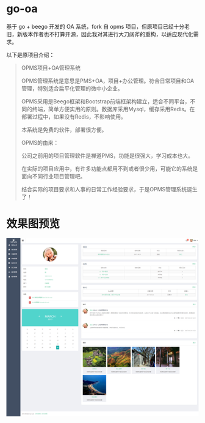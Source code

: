 # go-oa

基于 go + beego 开发的 OA 系统，fork 自 opms 项目，但原项目已经十分老旧，新版本作者也不打算开源，因此我对其进行大刀阔斧的重构，以适应现代化需求。

以下是原项目介绍：

> OPMS项目+OA管理系统
>
> OPMS管理系统是意思是PMS+OA，项目+办公管理。符合日常项目和OA管理，特别适合扁平化管理的微中小企业。
>
> OPMS采用是Beego框架和Bootstrap前端框架构建立，适合不同平台，不同的终端，简单方便实用的原则。数据库采用Mysql，缓存采用Redis。在部署过程中，如果没有Redis，不影响使用。
>
> 本系统是免费的软件，部署很方便。
>
> OPMS的由来：
>
> 公司之前用的项目管理软件是禅道PMS，功能是很强大，学习成本也大。
>
> 在实际的项目应用中，有许多功能点都用不到或者很少用，可能它的系统是面向不同行业项目管理吧。
>
> 结合实际的项目要求和人事的日常工作经验要求，于是OPMS管理系统诞生了！
>

# 效果图预览

![image](static/img/opms-view.png)
